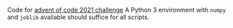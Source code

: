 Code for [advent of code 2021 challenge](https://adventofcode.com/2021/)
A Python 3 environment with `numpy` and `joblib` available should suffice for all scripts.
